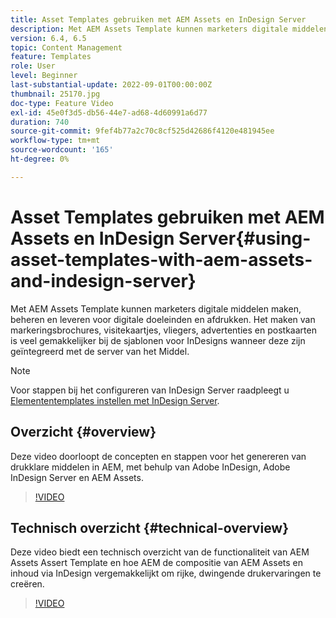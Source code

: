 ```yaml
---
title: Asset Templates gebruiken met AEM Assets en InDesign Server
description: Met AEM Assets Template kunnen marketers digitale middelen maken, beheren en leveren voor digitale doeleinden en afdrukken. Het maken van markeringsbrochures, visitekaartjes, vliegers, advertenties en postkaarten is veel gemakkelijker bij de sjablonen voor InDesigns wanneer deze zijn geïntegreerd met de server van het Middel.
version: 6.4, 6.5
topic: Content Management
feature: Templates
role: User
level: Beginner
last-substantial-update: 2022-09-01T00:00:00Z
thumbnail: 25170.jpg
doc-type: Feature Video
exl-id: 45e0f3d5-db56-44e7-ad68-4d60991a6d77
duration: 740
source-git-commit: 9fef4b77a2c70c8cf525d42686f4120e481945ee
workflow-type: tm+mt
source-wordcount: '165'
ht-degree: 0%

---
```


# Asset Templates gebruiken met AEM Assets en InDesign Server{#using-asset-templates-with-aem-assets-and-indesign-server}

Met AEM Assets Template kunnen marketers digitale middelen maken, beheren en leveren voor digitale doeleinden en afdrukken. Het maken van markeringsbrochures, visitekaartjes, vliegers, advertenties en postkaarten is veel gemakkelijker bij de sjablonen voor InDesigns wanneer deze zijn geïntegreerd met de server van het Middel.

>[!NOTE]
>
>Voor stappen bij het configureren van InDesign Server raadpleegt u [Elemententemplates instellen met InDesign Server](asset-templates-technical-video-setup.md).

## Overzicht {#overview}

Deze video doorloopt de concepten en stappen voor het genereren van drukklare middelen in AEM, met behulp van Adobe InDesign, Adobe InDesign Server en AEM Assets.

>[!VIDEO](https://video.tv.adobe.com/v/25170?quality=12&learn=on)

## Technisch overzicht {#technical-overview}

Deze video biedt een technisch overzicht van de functionaliteit van AEM Assets Assert Template en hoe AEM de compositie van AEM Assets en inhoud via InDesign vergemakkelijkt om rijke, dwingende drukervaringen te creëren.

>[!VIDEO](https://video.tv.adobe.com/v/17071?quality=12&learn=on)
